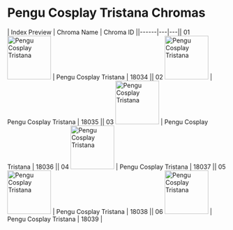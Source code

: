 # Pengu Cosplay Tristana Chromas

| Index  Preview | Chroma Name | Chroma ID ||------|---|---|| 01  <img src='https://raw.communitydragon.org/latest/plugins/rcp-be-lol-game-data/global/default/v1/champion-chroma-images/18/18034.png' alt='Pengu Cosplay Tristana' width='100'> | Pengu Cosplay Tristana | 18034 || 02  <img src='https://raw.communitydragon.org/latest/plugins/rcp-be-lol-game-data/global/default/v1/champion-chroma-images/18/18035.png' alt='Pengu Cosplay Tristana' width='100'> | Pengu Cosplay Tristana | 18035 || 03  <img src='https://raw.communitydragon.org/latest/plugins/rcp-be-lol-game-data/global/default/v1/champion-chroma-images/18/18036.png' alt='Pengu Cosplay Tristana' width='100'> | Pengu Cosplay Tristana | 18036 || 04  <img src='https://raw.communitydragon.org/latest/plugins/rcp-be-lol-game-data/global/default/v1/champion-chroma-images/18/18037.png' alt='Pengu Cosplay Tristana' width='100'> | Pengu Cosplay Tristana | 18037 || 05  <img src='https://raw.communitydragon.org/latest/plugins/rcp-be-lol-game-data/global/default/v1/champion-chroma-images/18/18038.png' alt='Pengu Cosplay Tristana' width='100'> | Pengu Cosplay Tristana | 18038 || 06  <img src='https://raw.communitydragon.org/latest/plugins/rcp-be-lol-game-data/global/default/v1/champion-chroma-images/18/18039.png' alt='Pengu Cosplay Tristana' width='100'> | Pengu Cosplay Tristana | 18039 |
